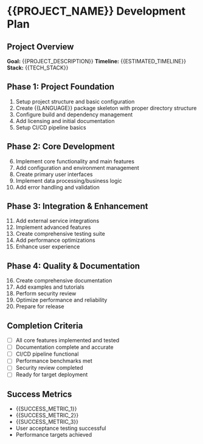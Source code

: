 # {{PROJECT_NAME}} Development Plan

## Project Overview
**Goal:** {{PROJECT_DESCRIPTION}}
**Timeline:** {{ESTIMATED_TIMELINE}}
**Stack:** {{TECH_STACK}}

## Phase 1: Project Foundation
1. Setup project structure and basic configuration
2. Create {{LANGUAGE}} package skeleton with proper directory structure
3. Configure build and dependency management
4. Add licensing and initial documentation
5. Setup CI/CD pipeline basics

## Phase 2: Core Development
6. Implement core functionality and main features
7. Add configuration and environment management
8. Create primary user interfaces
9. Implement data processing/business logic
10. Add error handling and validation

## Phase 3: Integration & Enhancement
11. Add external service integrations
12. Implement advanced features
13. Create comprehensive testing suite
14. Add performance optimizations
15. Enhance user experience

## Phase 4: Quality & Documentation
16. Create comprehensive documentation
17. Add examples and tutorials
18. Perform security review
19. Optimize performance and reliability
20. Prepare for release

## Completion Criteria
- [ ] All core features implemented and tested
- [ ] Documentation complete and accurate
- [ ] CI/CD pipeline functional
- [ ] Performance benchmarks met
- [ ] Security review completed
- [ ] Ready for target deployment

## Success Metrics
- {{SUCCESS_METRIC_1}}
- {{SUCCESS_METRIC_2}}
- {{SUCCESS_METRIC_3}}
- User acceptance testing successful
- Performance targets achieved 
